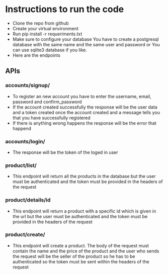 # Instructions to run the code

- Clone the repo from github
- Create your virtual environment
- Run pip install -r requeriments.txt
- Make sure to configure your database You have to create a postgresql database with the same name and the same user and password or You can use sqlite3 database if you like.
- Here are the endpoints

## APIs

### accounts/signup/

- To register an new account you have to enter the username, email, password and confirm_password
- If the account created successfully the response will be the user data and a token created once the account created and a message tells you that you have successfully registered
- If there is anything wrong happens the response will be the error that happend

### accounts/login/

- The response will be the token of the loged in user

### product/list/

- This endpoint will return all the products in the database but the user must be authenticated and the token must be provided in the headers of the request

### product/details/id

- This endpoint will return a product with a specific id which is given in the url but the user must be authenticated and the token must be provided in the headers of the request

### product/create/

- This endpoint will create a product. The body of the request must contain the name and the price of the product and the user who sends the request will be the seller of the product so he has to be authenticated so the token must be sent within the headers of the request
